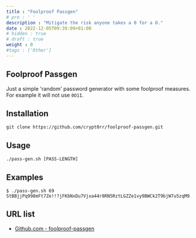 ```yaml
---
title : "Foolproof Passgen"
# pre : ' '
description : "Mitigate the risk anyone takes a 0 for a O."
date : 2022-12-05T09:39:09+01:00
# hidden : true
# draft : true
weight : 0
#tags : ['Other']
---
```


## Foolproof Passgen

Just a simple 'random' password generator with some foolproof measures. For example it will not use `0O1I`.

## Installation

```plain
git clone https://github.com/crypt0rr/foolproof-passgen.git
```

## Usage

```plain
./pass-gen.sh [PASS-LENGTH]
```

## Examples

```plain
$ ./pass-gen.sh 69  
StBBjjPq998mFt7Ze!!?jFKbNxDu7Vjxa44r8RN5RztLGZZe1vy9BWCk2T9bjW7u5zqM9
```

## URL list

- [Github.com - foolproof-passgen](https://github.com/crypt0rr/foolproof-passgen)
